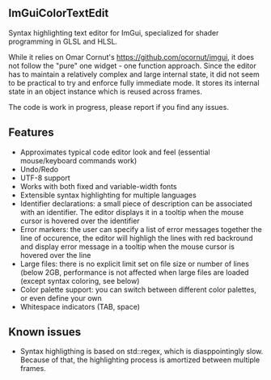 ## ImGuiColorTextEdit
Syntax highlighting text editor for ImGui, specialized for shader programming in GLSL and HLSL.

While it relies on Omar Cornut's https://github.com/ocornut/imgui, it does not follow the "pure" one widget - one function approach. Since the editor has to maintain a relatively complex and large internal state, it did not seem to be practical to try and enforce fully immediate mode. It stores its internal state in an object instance which is reused across frames.

The code is work in progress, please report if you find any issues.

## Features
 - Approximates typical code editor look and feel (essential mouse/keyboard commands work)
 - Undo/Redo
 - UTF-8 support
 - Works with both fixed and variable-width fonts
 - Extensible syntax highlighting for multiple languages
 - Identifier declarations: a small piece of description can be associated with an identifier. The editor displays it in a tooltip when the mouse cursor is hovered over the identifier
 - Error markers: the user can specify a list of error messages together the line of occurence, the editor will highligh the lines with red backround and display error message in a tooltip when the mouse cursor is hovered over the line
 - Large files: there is no explicit limit set on file size or number of lines (below 2GB, performance is not affected when large files are loaded (except syntax coloring, see below)
 - Color palette support: you can switch between different color palettes, or even define your own
 - Whitespace indicators (TAB, space)

## Known issues
 - Syntax highligthing is based on std::regex, which is diasppointingly slow. Because of that, the highlighting process is amortized between multiple frames.
